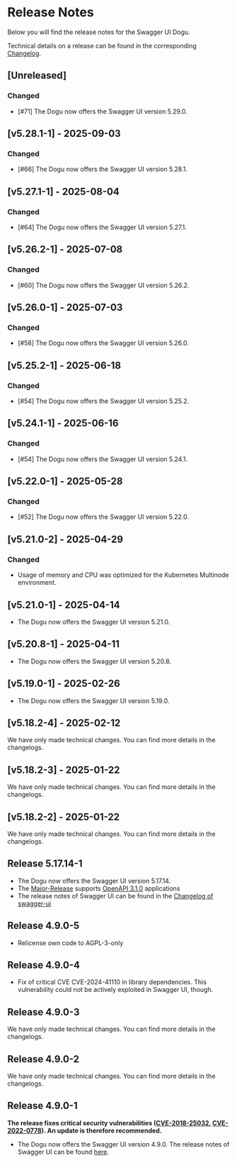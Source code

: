 # Release Notes

Below you will find the release notes for the Swagger UI Dogu. 

Technical details on a release can be found in the corresponding [Changelog](https://docs.cloudogu.com/en/docs/dogus/swaggerui/CHANGELOG/).

## [Unreleased]
### Changed
- [#71] The Dogu now offers the Swagger UI version 5.29.0.

## [v5.28.1-1] - 2025-09-03
### Changed
- [#66] The Dogu now offers the Swagger UI version 5.28.1.

## [v5.27.1-1] - 2025-08-04
### Changed
- [#64] The Dogu now offers the Swagger UI version 5.27.1.

## [v5.26.2-1] - 2025-07-08
### Changed
- [#60] The Dogu now offers the Swagger UI version 5.26.2.

## [v5.26.0-1] - 2025-07-03
### Changed
- [#58] The Dogu now offers the Swagger UI version 5.26.0.

## [v5.25.2-1] - 2025-06-18
### Changed
- [#54] The Dogu now offers the Swagger UI version 5.25.2.

## [v5.24.1-1] - 2025-06-16
### Changed
- [#54] The Dogu now offers the Swagger UI version 5.24.1.

## [v5.22.0-1] - 2025-05-28
### Changed
- [#52] The Dogu now offers the Swagger UI version 5.22.0.

## [v5.21.0-2] - 2025-04-29
### Changed
- Usage of memory and CPU was optimized for the Kubernetes Multinode environment.

## [v5.21.0-1] - 2025-04-14
- The Dogu now offers the Swagger UI version 5.21.0.

## [v5.20.8-1] - 2025-04-11
- The Dogu now offers the Swagger UI version 5.20.8.

## [v5.19.0-1] - 2025-02-26

- The Dogu now offers the Swagger UI version 5.19.0.

## [v5.18.2-4] - 2025-02-12

We have only made technical changes. You can find more details in the changelogs.

## [v5.18.2-3] - 2025-01-22

We have only made technical changes. You can find more details in the changelogs.

## [v5.18.2-2] - 2025-01-22

We have only made technical changes. You can find more details in the changelogs.

## Release 5.17.14-1
- The Dogu now offers the Swagger UI version 5.17.14.
- The [Major-Release](https://github.com/swagger-api/swagger-ui/releases/tag/v5.0.0) supports [OpenAPI 3.1.0](https://github.com/OAI/OpenAPI-Specification/blob/master/versions/3.1.0.md) applications
- The release notes of Swagger UI can be found in the [Changelog of swagger-ui](https://github.com/swagger-api/swagger-ui/releases?page=1)

## Release 4.9.0-5
- Relicense own code to AGPL-3-only

## Release 4.9.0-4

* Fix of critical CVE CVE-2024-41110 in library dependencies. This vulnerability could not be actively exploited in Swagger UI, though.

## Release 4.9.0-3

We have only made technical changes. You can find more details in the changelogs.

## Release 4.9.0-2

We have only made technical changes. You can find more details in the changelogs.

## Release 4.9.0-1

**The release fixes critical security vulnerabilities ([CVE-2018-25032](https://security.alpinelinux.org/vuln/CVE-2018-25032), [CVE-2022-0778](https://security.alpinelinux.org/vuln/CVE-2022-0778)). An update is therefore recommended.**

* The Dogu now offers the Swagger UI version 4.9.0. The release notes of Swagger UI can be found [here](https://github.com/swagger-api/swagger-ui/releases/tag/v4.9.0).

